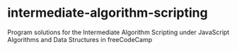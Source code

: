 # intermediate-algorithm-scripting
Program solutions for the Intermediate Algorithm Scripting under JavaScript Algorithms and Data Structures in freeCodeCamp
